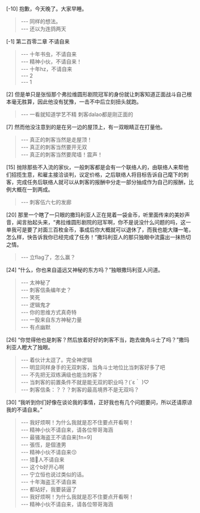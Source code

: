 
[-10] 抱歉，今天晚了。大家早睡。
>--- 同样的想法。<br>
>--- 还以为连鸽两天<br>

[-1] 第二百零二章 不请自来
>--- 十年书虫，不请自来<br>
>--- 精神小伙，不请自来！<br>
>--- 十年hz，不请自来<br>
>--- 2<br>
>--- 1<br>

[2] 但是单只是张恒那个弗拉维圆形剧院冠军的身份就让刺客知道正面战斗自己根本毫无胜算，因此他没有犹豫，一击不中后立刻扭头就跑。
>--- 一看就知道学艺不精 刺客dalao都是刚正面的<br>

[7] 然而他没注意到的是在另一边的屋顶上，有一双眼睛正在打量他。
>--- 真正的刺客当然是走屋顶！<br>
>--- 真正的刺客当然要开无双<br>
>--- 真正的刺客当然要爬墙！震声！<br>

[15] 抛除那些不入流的家伙，一般刺客都是会有一个联络人的，由联络人来帮他们招揽生意，和雇主接洽谈判，议定价格，之后联络人将目标告诉自己麾下的刺客，完成任务后联络人就可以从刺客的报酬中分走一部分抽成作为自己的报酬，比例大概在一到两成。
>--- 刺客伍六七的发廊<br>

[20] 那里一个瞎了一只眼的撒玛利亚人正在晃着一袋金币，听里面传来的美妙声音，闻言抬起头来，“弗拉维圆形剧院的冠军啊，你不是说没什么问题的吗，这一单我可是要了对面三百枚金币，事成后你大概就可以退休了，而我也能大赚一笔，怎么样，快告诉我你已经完成了任务！”撒玛利亚人的那只独眼中流露出一抹热切之情。
>--- 立flag了，怎么赢？<br>

[24] “什么，你也来自遥远又神秘的东方吗？”独眼撒玛利亚人问道。
>--- 太神秘了<br>
>--- 刺客信条编年史？<br>
>--- 笑死<br>
>--- 逻辑鬼才<br>
>--- 你的思维方式真奇特<br>
>--- 一股来自东方神秘力量<br>
>--- 有点幽默<br>

[26] “你觉得他也是刺客？然后放着好好的刺客不当，跑去做角斗士了吗？”撒玛利亚人瞪大了独眼。
>--- 着伙计太逗了。完全神逻辑<br>
>--- 明显同样身手的无双刺客，当角斗士地位比当刺客好多了吧<br>
>--- 不先把无双练满级也能当刺客？<br>
>--- 当刺客的前置条件不就是能无双的职业吗？(´ε｀ )♡<br>
>--- 刺客信条：？？？刺客的最高境界不是无双吗？<br>

[30] “我听到你们好像在谈论我的事情，正好我也有几个问题要问，所以还请原谅我的不请自来。”
>--- 我好烦啊！为什么我就是忍不住要点开看啊！<br>
>--- 精神小伙不请自来，请各位带哥海涵<br>
>--- 最骚海盗王不请自来[fn=9]<br>
>--- 張恆，是個渣男<br>
>--- 精神小伙不请自来😗<br>
>--- 猎🐴人不请自来<br>
>--- 这个b好开心啊<br>
>--- 宁立恒也说过类似的话。<br>
>--- 十年海盗王不请自来<br>
>--- 都站好，我要装逼了<br>
>--- 我好烦啊！为什么我就是忍不住要点开看啊！<br>
>--- 精神小伙不请自来，请各位带哥海涵<br>
